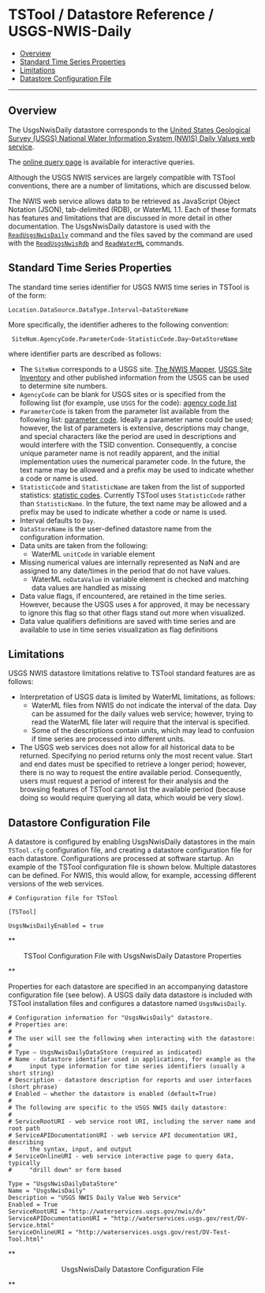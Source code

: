 # TSTool / Datastore Reference / USGS-NWIS-Daily #

* [Overview](#overview)
* [Standard Time Series Properties](#standard-time-series-properties)
* [Limitations](#limitations)
* [Datastore Configuration File](#datastore-configuration-file)

------------

## Overview ##

The UsgsNwisDaily datastore corresponds to the
[United States Geological Survey (USGS) National Water Information System (NWIS) Daily Values web service](http://waterservices.usgs.gov/rest/DV-Service.html).

The [online query page](http://waterservices.usgs.gov/rest/DV-Test-Tool.html) is available for interactive queries.

Although the USGS NWIS services are largely compatible with TSTool conventions,
there are a number of limitations, which are discussed below.

The NWIS web service allows data to be retrieved as JavaScript Object Notation (JSON),
tab-delimited (RDB), or WaterML 1.1.
Each of these formats has features and limitations that are discussed in more detail in other documentation.
The UsgsNwisDaily datastore is used with the [`ReadUsgsNwisDaily`](../../command-ref/ReadUsgsNwisDaily/ReadUsgsNwisDaily.md)
command and the files saved by the command are used with the
[`ReadUsgsNwisRdb`](../../command-ref/ReadUsgsNwisRdb/ReadUsgsNwisRdb.md) and
[`ReadWaterML`](../../command-ref/ReadWaterML/ReadWaterML.md) commands.

## Standard Time Series Properties ##

The standard time series identifier for USGS NWIS time series in TSTool is of the form:

```
Location.DataSource.DataType.Interval~DataStoreName
```

More specifically, the identifier adheres to the following convention:

```
 SiteNum.AgencyCode.ParameterCode-StatisticCode.Day~DataStoreName
```

where identifier parts are described as follows:

* The `SiteNum` corresponds to a USGS site.  [The NWIS Mapper](https://maps.waterdata.usgs.gov/mapper/index.html),
[USGS Site Inventory](http://waterdata.usgs.gov/nwis/inventory) and other
published information from the USGS can be used to determine site numbers.
* `AgencyCode` can be blank for USGS sites or is specified from the following list (for example, use `USGS` for the code):
[agency code list](http://nwis.waterdata.usgs.gov/nwis/help/?read_file=nwis_agency_codes&format=table)
* `ParameterCode` is taken from the parameter list available from the following list:  [parameter code](http://nwis.waterdata.usgs.gov/usa/nwis/pmcodes).
Ideally a parameter name could be used; however, the list of parameters is extensive,
descriptions may change, and special characters like the period are used in
descriptions and would interfere with the TSID convention.
Consequently, a concise unique parameter name is not readily apparent, and the initial
implementation uses the numerical parameter code.  In the future,
the text name may be allowed and a prefix may be used to indicate whether a code or name is used.
* `StatisticCode` and `StatisticName` are taken from the list of supported statistics:
[statistic codes](https://help.waterdata.usgs.gov/stat_code).
Currently TSTool uses `StatisticCode` rather than `StatisticName`.
In the future, the text name may be allowed and a prefix may be used to indicate whether a code or name is used.
* Interval defaults to `Day`.
* `DataStoreName` is the user-defined datastore name from the configuration information.
* Data units are taken from the following:
	+ WaterML `unitCode` in variable element
* Missing numerical values are internally represented as NaN and are assigned to any date/times in the period that do not have values.
	+ WaterML `noDataValue` in variable element is checked and matching data values are handled as missing
* Data value flags, if encountered, are retained in the time series.
However, because the USGS uses `A` for approved, it may be necessary to
ignore this flag so that other flags stand out more when visualized.
* Data value qualifiers definitions are saved with time series and are
available to use in time series visualization as flag definitions

## Limitations ##

USGS NWIS datastore limitations relative to TSTool standard features are as follows:

* Interpretation of USGS data is limited by WaterML limitations, as follows:
	+ WaterML files from NWIS do not indicate the interval of the data.
	Day can be assumed for the daily values web service;
	however, trying to read the WaterML file later will require that the interval is specified.
	+ Some of the descriptions contain units,
	which may lead to confusion if time series are processed into different units.
* The USGS web services does not allow for all historical data to be returned.
Specifying no period returns only the most recent value.
Start and end dates must be specified to retrieve a longer period;
however, there is no way to request the entire available period.
Consequently, users must request a period of interest for their analysis and the
browsing features of TSTool cannot list the available period
(because doing so would require querying all data, which would be very slow).

## Datastore Configuration File ##

A datastore is configured by enabling UsgsNwisDaily datastores in the main
`TSTool.cfg` configuration file, and creating a datastore configuration file for each datastore.
Configurations are processed at software startup.
An example of the TSTool configuration file is shown below.
Multiple datastores can be defined.
For NWIS, this would allow, for example, accessing different versions of the web services.

```text
# Configuration file for TSTool

[TSTool]

UsgsNwisDailyEnabled = true
```

**<p style="text-align: center;">
TSTool Configuration File with UsgsNwisDaily Datastore Properties
</p>**

Properties for each datastore are specified in an accompanying datastore
configuration file (see below).
A USGS daily data datastore is included with TSTool installation files
and configures a datastore named `UsgsNwisDaily`.

```
# Configuration information for "UsgsNwisDaily" datastore.
# Properties are:
#
# The user will see the following when interacting with the datastore:
#
# Type – UsgsNwisDailyDataStore (required as indicated)
# Name - datastore identifier used in applications, for example as the
#     input type information for time series identifiers (usually a short string)
# Description - datastore description for reports and user interfaces (short phrase)
# Enabled – whether the datastore is enabled (default=True)
#
# The following are specific to the USGS NWIS daily datastore:
#
# ServiceRootURI - web service root URI, including the server name and root path
# ServiceAPIDocumentationURI - web service API documentation URI, describing
#     the syntax, input, and output
# ServiceOnlineURI - web service interactive page to query data, typically
#     "drill down" or form based

Type = "UsgsNwisDailyDataStore"
Name = "UsgsNwisDaily"
Description = "USGS NWIS Daily Value Web Service"
Enabled = True
ServiceRootURI = "http://waterservices.usgs.gov/nwis/dv"
ServiceAPIDocumentationURI = "http://waterservices.usgs.gov/rest/DV-Service.html"
ServiceOnlineURI = "http://waterservices.usgs.gov/rest/DV-Test-Tool.html"
```

**<p style="text-align: center;">
UsgsNwisDaily Datastore Configuration File
</p>**
